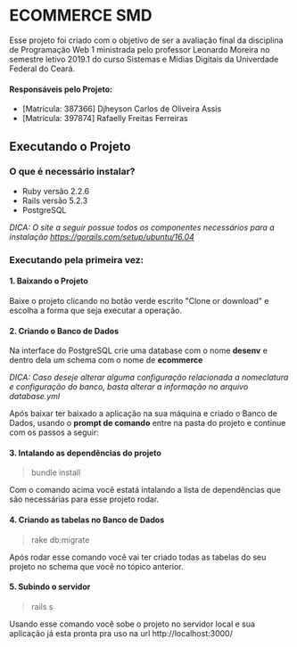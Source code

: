 # ECOMMERCE SMD

Esse projeto foi criado com o objetivo de ser a avaliação final da disciplina de Programação Web 1 ministrada pelo professor Leonardo Moreira no semestre letivo 2019.1 do curso Sistemas e Mídias Digitais da Univerdade Federal do Ceará. 


#### Responsáveis pelo Projeto:

  - [Matrícula: 387366] Djheyson Carlos de Oliveira Assis
  - [Matrícula: 397874] Rafaelly Freitas Ferreiras


## Executando o Projeto

### O que é necessário instalar?

  - Ruby versão 2.2.6
  - Rails versão 5.2.3
  - PostgreSQL
  
  
*DICA: O site a seguir possue todos os componentes necessários para a instalação https://gorails.com/setup/ubuntu/16.04*
  
### Executando pela primeira vez:

#### 1. Baixando o Projeto

Baixe o projeto clicando no botão verde escrito "Clone or download" e escolha a forma que seja executar a operação.

#### 2. Criando o Banco de Dados

Na interface do PostgreSQL crie uma database com o nome **desenv** e dentro dela um schema com o nome de **ecommerce**

*DICA: Caso deseje alterar alguma configuração relacionada a nomeclatura e configuração do banco, basta alterar a informação no arquivo database.yml*

Após baixar ter baixado a aplicação na sua máquina e criado o Banco de Dados, usando o **prompt de comando** entre na pasta do projeto e continue com os passos a seguir:

#### 3. Intalando as dependências do projeto

> bundle install
   
Com o comando acima você estatá intalando a lista de dependências que são necessárias para esse projeto rodar.


#### 4. Criando as tabelas no Banco de Dados

> rake db:migrate

Após rodar esse comando você vai ter criado todas as tabelas do seu projeto no schema que você no tópico anterior.

#### 5. Subindo o servidor

> rails s 

Usando esse comando você sobe o projeto no servidor local e sua aplicação já esta pronta pra uso na url http://localhost:3000/
